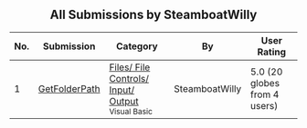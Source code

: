 ﻿<div align="center">

## All Submissions by SteamboatWilly

</div>

No.  | Submission | Category | By   | User Rating
---- | ---------- | -------- | ---- | -----------
1 | [GetFolderPath<br />](https://github.com/Planet-Source-Code/steamboatwilly-getfolderpath__1-42231) | [Files/ File Controls/ Input/ Output<br /><sup>Visual Basic</sup>](../ByCategory/files-file-controls-input-output__1-3.md) | SteamboatWilly | 5.0 (20 globes from 4 users)
